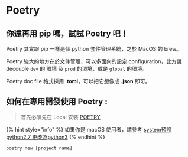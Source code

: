 # Poetry

## 你還再用 pip 嗎，試試 Poetry 吧！

Poetry 其實跟 pip 一樣是個 python 套件管理系統，之於 MacOS 的 brew。

Poetry 強大的地方在於文件管理，可以多面向的設定 configuration，比方說 decouple `dev` 的 環境 及 `prod` 的環境，或是 `global` 的環境。

Poetry doc file 格式採用 .**toml**，可以把它想像成 **.json** 即可。

## 如何在專用開發使用 Poetry :

> 首先必須先在 Local 安裝 [POETRY](https://python-poetry.org/docs/)

{% hint style="info" %}
如果你是 macOS 使用者，請參考 [system預設python2.7 更改為python3](https://dev.to/malwarebo/how-to-set-python3-as-a-default-python-version-on-mac-4jjf)
{% endhint %}

```text
poetry new [project name]
```



